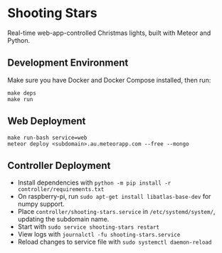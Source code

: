 # Shooting Stars

Real-time web-app-controlled Christmas lights, built with Meteor and
Python.

## Development Environment

Make sure you have Docker and Docker Compose installed, then run:

```
make deps
make run
```

## Web Deployment

```
make run-bash service=web
meteor deploy <subdomain>.au.meteorapp.com --free --mongo
```

## Controller Deployment

* Install dependencies with `python -m pip install -r
  controller/requirements.txt`
* On raspberry-pi, run `sudo apt-get install libatlas-base-dev` for
  numpy support.
* Place `controller/shooting-stars.service` in `/etc/systemd/system/`,
  updating the subdomain name.
* Start with `sudo service shooting-stars restart`
* View logs with `journalctl -fu shooting-stars.service`
* Reload changes to service file with `sudo systemctl daemon-reload`
